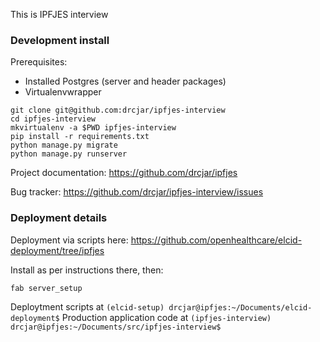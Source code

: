 This is IPFJES interview 

### Development install

Prerequisites:

* Installed Postgres (server and header packages)
* Virtualenvwrapper

```
git clone git@github.com:drcjar/ipfjes-interview
cd ipfjes-interview
mkvirtualenv -a $PWD ipfjes-interview
pip install -r requirements.txt
python manage.py migrate
python manage.py runserver
```

Project documentation: https://github.com/drcjar/ipfjes

Bug tracker: https://github.com/drcjar/ipfjes-interview/issues

### Deployment details

Deployment via scripts here: https://github.com/openhealthcare/elcid-deployment/tree/ipfjes

Install as per instructions there, then:

```
fab server_setup
```

Deploytment scripts at `(elcid-setup) drcjar@ipfjes:~/Documents/elcid-deployment$`
Production application code at `(ipfjes-interview) drcjar@ipfjes:~/Documents/src/ipfjes-interview$`
